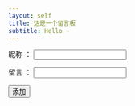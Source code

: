 ```yaml
---
layout: self
title: 这是一个留言板
subtitle: Hello ~
---
```



<div> 
  <form action = "./" method = "post"> 
      <p>昵称 ： <input type = "text" name = "name"></p> 
      <p>留言 ： <input type = "text" name = "content"></p> 
         <input type="submit" value="添加">
   </form>


</div>